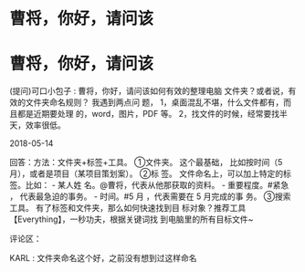 # 曹将，你好，请问该

# 曹将，你好，请问该

(提问)可口小包子 : 曹将，你好，请问该如何有效的整理电脑 文件夹？或者说，有效的文件夹命名规则？ 我遇到两点问 题， 1，桌面混乱不堪，什么文件都有，而且都是近期要处理 的，word，图片，PDF 等。 2，找文件的时候，经常要找半 天，效率很低。

2018-05-14

回答：方法：文件夹+标签+工具。 ①文件夹。 这个最基础， 比如按时间（5 月），或者是项目（某项目策划案）。 ②标 签。 文件命名上，可以加上特定的标签。比如： - 某人姓 名。@曹将，代表从他那获取的资料。 - 重要程度。#紧急 ， 代表最急迫的事务。 - 时间。#5 月 ，代表需要在 5 月完成的事 务。 ③搜索工具。 有了标签和文件夹，那么如何快速找到目 标对象？推荐工具【Everything】，一秒功夫，根据关键词找 到电脑里的所有目标文件~

评论区：

KARL : 文件夹命名这个好，之前没有想到过这样命名